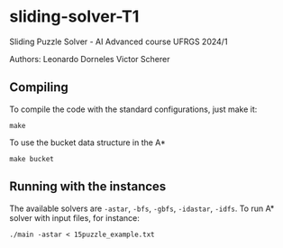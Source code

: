 # sliding-solver-T1
Sliding Puzzle Solver - AI Advanced course UFRGS 2024/1

Authors:
Leonardo Dorneles 
Victor Scherer

## Compiling
To compile the code with the standard configurations, just make it:  
```
make
```
To use the bucket data structure in the A*
```
make bucket
```
## Running with the instances
The available solvers are `-astar`, `-bfs`, `-gbfs`, `-idastar`, `-idfs`.
To run A* solver with input files, for instance:   
```
./main -astar < 15puzzle_example.txt 
```
